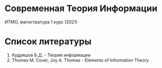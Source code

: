 # Современная Теория Информации
ИТМО, магистратура 1 курс (2021)

# Список литературы
1. Кудряшов Б.Д. - Теория информации
2. Thomas M. Cover, Joy A. Thomas - Elements of Information Theory
